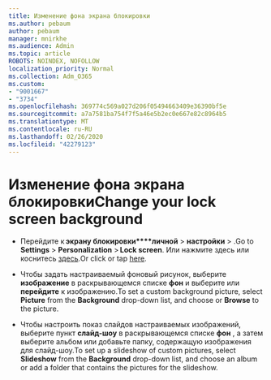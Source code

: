 ```yaml
---
title: Изменение фона экрана блокировки
ms.author: pebaum
author: pebaum
manager: mnirkhe
ms.audience: Admin
ms.topic: article
ROBOTS: NOINDEX, NOFOLLOW
localization_priority: Normal
ms.collection: Adm_O365
ms.custom:
- "9001667"
- "3734"
ms.openlocfilehash: 369774c569a027d206f05494663409e36390bf5e
ms.sourcegitcommit: a7a7581ba754f7f5a46e5b2ec0e667e82c8964b5
ms.translationtype: MT
ms.contentlocale: ru-RU
ms.lasthandoff: 02/26/2020
ms.locfileid: "42279123"
---
```

# <a name="change-your-lock-screen-background"></a><span data-ttu-id="6812f-102">Изменение фона экрана блокировки</span><span class="sxs-lookup"><span data-stu-id="6812f-102">Change your lock screen background</span></span>

- <span data-ttu-id="6812f-103">Перейдите к **экрану блокировки\*\*\*\*личной** > **настройки** > .</span><span class="sxs-lookup"><span data-stu-id="6812f-103">Go to **Settings** > **Personalization** > **Lock screen**.</span></span> <span data-ttu-id="6812f-104">Или нажмите здесь или коснитесь [здесь](ms-settings:lockscreen?activationSource=GetHelp).</span><span class="sxs-lookup"><span data-stu-id="6812f-104">Or click or tap [here](ms-settings:lockscreen?activationSource=GetHelp).</span></span>

- <span data-ttu-id="6812f-105">Чтобы задать настраиваемый фоновый рисунок, выберите **изображение** в раскрывающемся списке **фон** и выберите или **перейдите** к изображению.</span><span class="sxs-lookup"><span data-stu-id="6812f-105">To set a custom background picture, select **Picture** from the **Background** drop-down list, and choose or **Browse** to the picture.</span></span> 

- <span data-ttu-id="6812f-106">Чтобы настроить показ слайдов настраиваемых изображений, выберите пункт **слайд-шоу** в раскрывающемся списке **фон** , а затем выберите альбом или добавьте папку, содержащую изображения для слайд-шоу.</span><span class="sxs-lookup"><span data-stu-id="6812f-106">To set up a slideshow of custom pictures, select **Slideshow** from the **Background** drop-down list, and choose an album or add a folder that contains the pictures for the slideshow.</span></span> 

